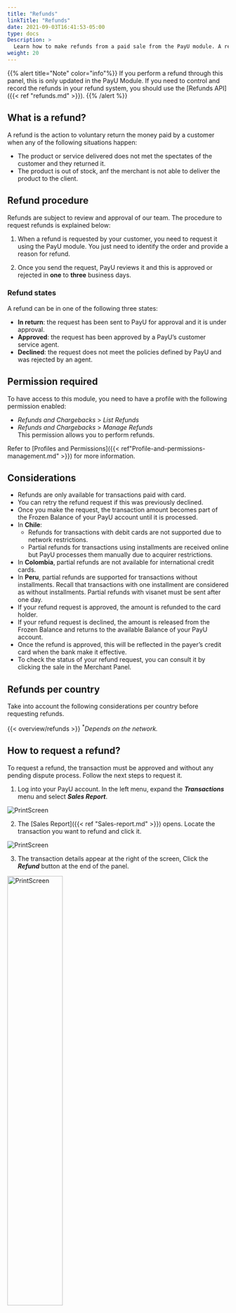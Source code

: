 ```yaml
---
title: "Refunds"
linkTitle: "Refunds"
date: 2021-09-03T16:41:53-05:00
type: docs
Description: >
  Learn how to make refunds from a paid sale from the PayU module. A refund is made when you voluntarily decide to return the amount paid by your customer.
weight: 20
---
```


{{% alert title="Note" color="info"%}}
If you perform a refund through this panel, this is only updated in the PayU Module. If you need to control and record the refunds in your refund system, you should use the [Refunds API]({{< ref "refunds.md" >}}).
{{% /alert %}}

## What is a refund?
A refund is the action to voluntary return the money paid by a customer when any of the following situations happen:
* The product or service delivered does not met the spectates of the customer and they returned it.
* The product is out of stock, anf the merchant is not able to deliver the product to the client.

## Refund procedure
Refunds are subject to review and approval of our team. The procedure to request refunds is explained below:

1. When a refund is requested by your customer, you need to request it using the PayU module. You just need to identify the order and provide a reason for refund.

2. Once you send the request, PayU reviews it and this is approved or rejected in **one** to **three** business days.

### Refund states
A refund can be in one of the following three states:

* **In return**: the request has been sent to PayU for approval and it is under approval.
* **Approved**: the request has been approved by a PayU’s customer service agent.
* **Declined**: the request does not meet the policies defined by PayU and was rejected by an agent.

## Permission required
To have access to this module, you need to have a profile with the following permission enabled:

* _Refunds and Chargebacks_ > _List Refunds_
* _Refunds and Chargebacks_ > _Manage Refunds_<br>This permission allows you to perform refunds.	

Refer to [Profiles and Permissions]({{< ref"Profile-and-permissions-management.md" >}}) for more information.

## Considerations
* Refunds are only available for transactions paid with card.
* You can retry the refund request if this was previously declined.
* Once you make the request, the transaction amount becomes part of the Frozen Balance of your PayU account until it is processed.
* In **Chile**:
  - Refunds for transactions with debit cards are not supported due to network restrictions.
  - Partial refunds for transactions using installments are received online but PayU processes them manually due to acquirer restrictions.
* In **Colombia**, partial refunds are not available for international credit cards.
* In **Peru**, partial refunds are supported for transactions without installments. Recall that transactions with one installment are considered as without installments. Partial refunds with visanet must be sent after one day.
* If your refund request is approved, the amount is refunded to the card holder.
* If your refund request is declined, the amount is released from the Frozen Balance and returns to the available Balance of your PayU account.
* Once the refund is approved, this will be reflected in the payer’s credit card when the bank make it effective.
* To check the status of your refund request, you can consult it by clicking the sale in the Merchant Panel.

## Refunds per country
Take into account the following considerations per country before requesting refunds.

{{< overview/refunds >}}
<sup>*</sup>_Depends on the network._

## How to request a refund?
To request a refund, the transaction must be approved and without any pending dispute process. Follow the next steps to request it.

1. Log into your PayU account. In the left menu, expand the _**Transactions**_ menu and select _**Sales Report**_.

![PrintScreen](/assets/Refunds/Refunds_en_04.png)

2. The [Sales Report]({{< ref "Sales-report.md" >}}) opens. Locate the transaction you want to refund and click it.

![PrintScreen](/assets/Refunds/Refunds_en_05.png)

3. The transaction details appear at the right of the screen, Click the _**Refund**_ button at the end of the panel.

<img src="/assets/Refunds/Refunds_en_06.png" alt="PrintScreen" width="50%"/><br>

4. If you need to request a partial refund, check the option _**Partial refund**_ and provide the requested value.

<img src="/assets/Refunds/Refunds_en_08.png" alt="PrintScreen" width="50%"/><br>

5. Provide the reason to request the refund (partial or total) and click _**Refund**_.

<img src="/assets/Refunds/Refunds_en_07.png" alt="PrintScreen" width="50%"/><br>

6. The summary of the request appears. While PayU process the refund, the amount of the refund is frozen in your account. If the request is approved, the amount refunded is returned to the customer through the payment method used.

<img src="/assets/Refunds/Refunds_en_09.png" alt="PrintScreen" width="50%"/><br>

7. Once the request has been approved, the status appears in the sale.

<img src="/assets/Refunds/Refunds_en_10.png" alt="PrintScreen" width="50%"/><br>
